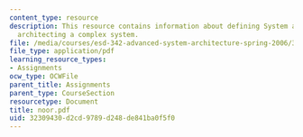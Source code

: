 ```yaml
---
content_type: resource
description: This resource contains information about defining System architecture,
  architecting a complex system.
file: /media/courses/esd-342-advanced-system-architecture-spring-2006/32309430d2cd9789d248de841ba0f5f0_noor.pdf
file_type: application/pdf
learning_resource_types:
- Assignments
ocw_type: OCWFile
parent_title: Assignments
parent_type: CourseSection
resourcetype: Document
title: noor.pdf
uid: 32309430-d2cd-9789-d248-de841ba0f5f0
---
```

